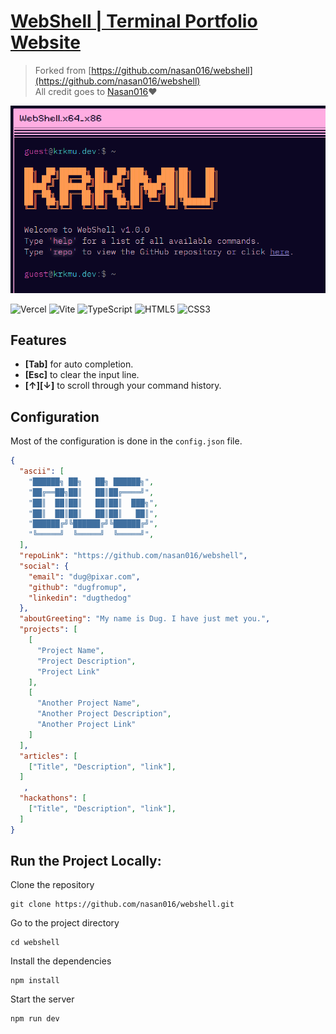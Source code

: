# [WebShell | Terminal Portfolio Website](https://www.krkmu.dev/)
> Forked from [https://github.com/nasan016/webshell](https://github.com/nasan016/webshell)  
> All credit goes to [Nasan016](https://github.com/nasan016)❤️  

![krkmu.dev](res/terminal.png)

![Vercel](https://img.shields.io/badge/vercel-%23000000.svg?style=for-the-badge&logo=vercel&logoColor=white)
![Vite](https://img.shields.io/badge/vite-%23646CFF.svg?style=for-the-badge&logo=vite&logoColor=white)
![TypeScript](https://img.shields.io/badge/typescript-%23007ACC.svg?style=for-the-badge&logo=typescript&logoColor=white)
![HTML5](https://img.shields.io/badge/html5-%23E34F26.svg?style=for-the-badge&logo=html5&logoColor=white)
![CSS3](https://img.shields.io/badge/css3-%231572B6.svg?style=for-the-badge&logo=css3&logoColor=white)

## Features
* **[Tab]** for auto completion.
* **[Esc]** to clear the input line.
* **[↑][↓]** to scroll through your command history.

## Configuration

Most of the configuration is done in the `config.json` file.

```json
{
  "ascii": [
    "██████╗ ██╗   ██╗ ██████╗",
    "██╔══██╗██║   ██║██╔════╝",
    "██║  ██║██║   ██║██║  ███╗",
    "██║  ██║██║   ██║██║   ██║",
    "██████╔╝╚██████╔╝╚██████╔╝",
    "╚═════╝  ╚═════╝  ╚═════╝",
  ],
  "repoLink": "https://github.com/nasan016/webshell",
  "social": {
    "email": "dug@pixar.com",
    "github": "dugfromup",
    "linkedin": "dugthedog"
  },
  "aboutGreeting": "My name is Dug. I have just met you.",
  "projects": [
    [
      "Project Name",
      "Project Description",
      "Project Link"
    ],
    [
      "Another Project Name",
      "Another Project Description",
      "Another Project Link"
    ]
  ],
  "articles": [
    ["Title", "Description", "link"],
  ]
   ,
  "hackathons": [
    ["Title", "Description", "link"],
  ]
}
```

## Run the Project Locally:

Clone the repository
```shell
git clone https://github.com/nasan016/webshell.git
```
Go to the project directory
```shell
cd webshell
```
Install the dependencies
```shell
npm install
```
Start the server
```shell
npm run dev
```
